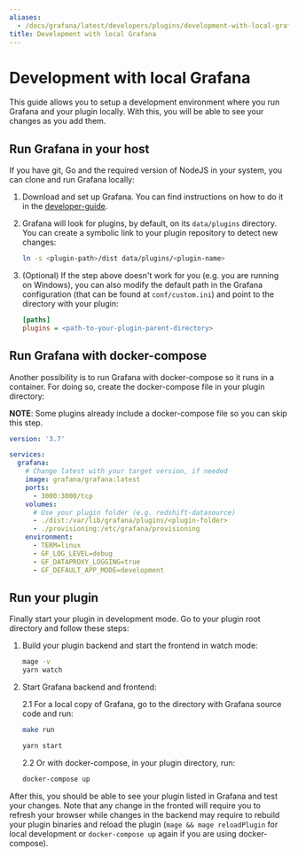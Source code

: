 ```yaml
---
aliases:
  - /docs/grafana/latest/developers/plugins/development-with-local-grafana/
title: Development with local Grafana
---
```


# Development with local Grafana

This guide allows you to setup a development environment where you run Grafana and your plugin locally. With this, you will be able to see your changes as you add them.

## Run Grafana in your host

If you have git, Go and the required version of NodeJS in your system, you can clone and run Grafana locally:

1. Download and set up Grafana. You can find instructions on how to do it in the [developer-guide](https://github.com/grafana/grafana/blob/HEAD/contribute/developer-guide.md).

2. Grafana will look for plugins, by default, on its `data/plugins` directory. You can create a symbolic link to your plugin repository to detect new changes:

   ```bash
   ln -s <plugin-path>/dist data/plugins/<plugin-name>
   ```

3. (Optional) If the step above doesn't work for you (e.g. you are running on Windows), you can also modify the default path in the Grafana configuration (that can be found at `conf/custom.ini`) and point to the directory with your plugin:

   ```ini
   [paths]
   plugins = <path-to-your-plugin-parent-directory>
   ```

## Run Grafana with docker-compose

Another possibility is to run Grafana with docker-compose so it runs in a container. For doing so, create the docker-compose file in your plugin directory:

**NOTE**: Some plugins already include a docker-compose file so you can skip this step.

```yaml
version: '3.7'

services:
  grafana:
    # Change latest with your target version, if needed
    image: grafana/grafana:latest
    ports:
      - 3000:3000/tcp
    volumes:
      # Use your plugin folder (e.g. redshift-datasource)
      - ./dist:/var/lib/grafana/plugins/<plugin-folder>
      - ./provisioning:/etc/grafana/provisioning
    environment:
      - TERM=linux
      - GF_LOG_LEVEL=debug
      - GF_DATAPROXY_LOGGING=true
      - GF_DEFAULT_APP_MODE=development
```

## Run your plugin

Finally start your plugin in development mode. Go to your plugin root directory and follow these steps:

1. Build your plugin backend and start the frontend in watch mode:

   ```bash
   mage -v
   yarn watch
   ```

2. Start Grafana backend and frontend:

   2.1 For a local copy of Grafana, go to the directory with Grafana source code and run:

   ```bash
   make run
   ```

   ```bash
   yarn start
   ```

   2.2 Or with docker-compose, in your plugin directory, run:

   ```bash
   docker-compose up
   ```

After this, you should be able to see your plugin listed in Grafana and test your changes. Note that any change in the fronted will require you to refresh your browser while changes in the backend may require to rebuild your plugin binaries and reload the plugin (`mage && mage reloadPlugin` for local development or `docker-compose up` again if you are using docker-compose).
